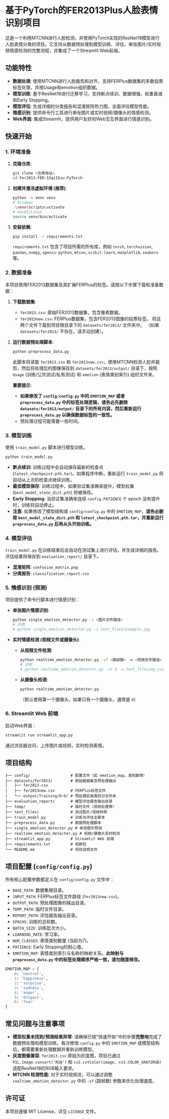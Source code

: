 # 基于PyTorch的FER2013Plus人脸表情识别项目

这是一个利用MTCNN进行人脸检测，并使用PyTorch实现的ResNet18模型进行人脸表情分类的项目。它支持从数据预处理到模型训练、评估、单张图片/实时视频情感检测的完整流程，并集成了一个Streamlit Web前端。

## 功能特性

*   **数据处理**: 使用MTCNN进行人脸裁剪和对齐，支持FERPlus数据集的多数投票标签处理，并按Usage和emotion组织数据。
*   **模型训练**: 基于ResNet18进行迁移学习，支持断点续训、数据增强、权重衰减和Early Stopping。
*   **模型评估**: 生成详细的分类报告和混淆矩阵热力图，全面评估模型性能。
*   **情感识别**: 提供命令行工具进行单张图片或实时视频/摄像头的情感检测。
*   **Web界面**: 集成Streamlit，提供用户友好的Web交互界面进行情感识别。

## 快速开始

### 1. 环境准备

1.  **克隆仓库**:
    ```bash
    git clone <仓库地址>
    cd Fer2013-FER-53qi15zu-PyTorch
    ```

2.  **创建并激活虚拟环境 (推荐)**:
    ```bash
    python -m venv venv
    # Windows
    .\venv\Scripts\activate
    # macOS/Linux
    source venv/bin/activate
    ```

3.  **安装依赖**:
    ```bash
    pip install -r requirements.txt
    ```
    `requirements.txt` 包含了项目所需的所有库，例如 `torch`, `torchvision`, `pandas`, `numpy`, `opencv-python`, `mtcnn`, `scikit-learn`, `matplotlib`, `seaborn` 等。

### 2. 数据准备

本项目使用FER2013数据集及其扩展FERPlus的标签。请按以下步骤下载和准备数据：

1.  **下载数据集**:
    *   `fer2013.csv`: 原始FER2013数据集，包含像素数据。
    *   `fer2013new.csv`: FERPlus数据集，包含FER2013图像的投票标签。
    将这两个文件下载到项目根目录下的 `datasets/fer2013/` 文件夹中。
    （如果 `datasets/fer2013/` 不存在，请手动创建）。

2.  **运行数据预处理脚本**:
    ```bash
    python preprocess_data.py
    ```
    此脚本将读取 `fer2013.csv` 和 `fer2013new.csv`，使用MTCNN检测人脸并裁剪，然后将处理后的图像保存到 `datasets/fer2013/output/` 目录下，按照 `Usage` (训练/公共测试/私有测试) 和 `emotion` (表情类别索引) 组织文件夹。

    **重要提示**:
    *   **如果修改了 `config/config.py` 中的 `EMOTION_MAP` 或者 `preprocess_data.py` 中的标签处理逻辑，请务必先删除 `datasets/fer2013/output/` 目录下的所有内容，然后重新运行 `preprocess_data.py` 以确保数据标签的一致性。**
    *   预处理过程可能需要一些时间。

### 3. 模型训练

使用 `train_model.py` 脚本进行模型训练。

```bash
python train_model.py
```

*   **断点续训**: 训练过程中会自动保存最新的检查点 (`latest_checkpoint.pth.tar`)。如果程序中断，重新运行 `train_model.py` 将自动从上次的检查点继续训练。
*   **最佳模型保存**: 训练过程中，如果验证集准确率提升，模型权重 (`best_model_state_dict.pth`) 将被保存。
*   **Early Stopping**: 当验证集准确率连续 `config.PATIENCE` 个 epoch 没有提升时，训练将自动停止。
*   **注意**: 如果修改了模型结构或 `config/config.py` 中的 `EMOTION_MAP`，**请务必删除 `best_model_state_dict.pth` 和 `latest_checkpoint.pth.tar`，并重新运行 `preprocess_data.py` 后再从头开始训练。**

### 4. 模型评估

`train_model.py` 在训练结束后会自动在测试集上进行评估，并生成详细的报告。评估结果将保存到 `evaluation_report/` 目录下。

*   **混淆矩阵**: `confusion_matrix.png`
*   **分类报告**: `classification_report.csv`

### 5. 情感识别 (预测)

项目提供了命令行脚本进行情感识别：

*   **单张图片情感识别**:
    ```bash
    python single_emotion_detector.py -i <图片文件路径>
    # 示例
    # python single_emotion_detector.py -i test_files/example.jpg
    ```

*   **实时情感检测 (视频文件或摄像头)**:
    *   **从视频文件检测**:
        ```bash
        python realtime_emotion_detector.py -sf <跳帧数> -v <视频文件路径>
        # 示例
        # python realtime_emotion_detector.py -sf 6 -v test_files/my_video.mp4
        ```
    *   **从摄像头检测**:
        ```bash
        python realtime_emotion_detector.py
        ```
        （默认使用第一个摄像头，如果只有一个摄像头，通常是 `0`）

### 6. Streamlit Web 前端

启动Web界面：
```bash
streamlit run streamlit_app.py
```
通过浏览器访问，上传图片或视频，实时检测表情。

## 项目结构

```
├── config/                  # 配置文件（如 emotion_map、类别数等）
├── datasets/fer2013/        # 原始数据集及预处理输出
│   ├── fer2013.csv
│   ├── fer2013new.csv       # FERPlus标签文件
│   └── output/Training/0~6/ # 预处理后按类别分文件夹
├── evaluation_report/       # 模型评估报告输出目录
├── temp/                    # 临时文件（视频处理等）
├── test_files/              # 测试图片/视频样例
├── train_model.py           # 训练与评估主脚本
├── preprocess_data.py       # 数据预处理脚本
├── single_emotion_detector.py # 单张图片预测
├── realtime_emotion_detector.py # 视频/摄像头实时检测
├── streamlit_app.py         # Streamlit Web 前端
├── requirements.txt         # 依赖包
└── README.md                # 项目说明文件
```

## 项目配置 (`config/config.py`)

所有核心配置参数都定义在 `config/config.py` 文件中：

*   `BASE_PATH`: 数据集根目录。
*   `INPUT_PATH`: FERPlus标签文件路径 (`fer2013new.csv`)。
*   `OUTPUT_PATH`: 预处理图像的输出目录。
*   `TEMP_PATH`: 临时文件目录。
*   `REPORT_PATH`: 评估报告输出目录。
*   `EPOCHS`: 训练的总轮数。
*   `BATCH_SIZE`: 训练批次大小。
*   `LEARNING_RATE`: 学习率。
*   `NUM_CLASSES`: 表情类别数量 (当前为7)。
*   `PATIENCE`: Early Stopping的耐心值。
*   `EMOTION_MAP`: 表情类别索引与名称的映射关系。**此映射与 `preprocess_data.py` 中的标签处理顺序严格一致，请勿随意修改。**

```python
EMOTION_MAP = {
    0: 'neutral',
    1: 'happiness',
    2: 'surprise',
    3: 'sadness',
    4: 'anger',
    5: 'disgust',
    6: 'fear'
}
```

## 常见问题与注意事项

*   **模型权重未找到/预测结果异常**: 请确保已按"快速开始"中的步骤**完整地**完成了数据预处理和模型训练。每次修改 `config.py` 中的 `EMOTION_MAP` 或模型结构后，都需要重新处理数据并重新训练模型。
*   **灰度图像兼容**: `fer2013.csv` 原始为灰度图，项目已通过 `PIL.Image.convert('RGB')` 和 `cv2.cvtColor(image, cv2.COLOR_GRAY2RGB)` 适配ResNet18的RGB输入要求。
*   **MTCNN 检测性能**: 对于实时视频流，可以通过调整 `realtime_emotion_detector.py` 中的 `-sf` (跳帧数) 参数来优化处理速度。

## 许可证

本项目遵循 MIT License，详见 `LICENSE` 文件。
